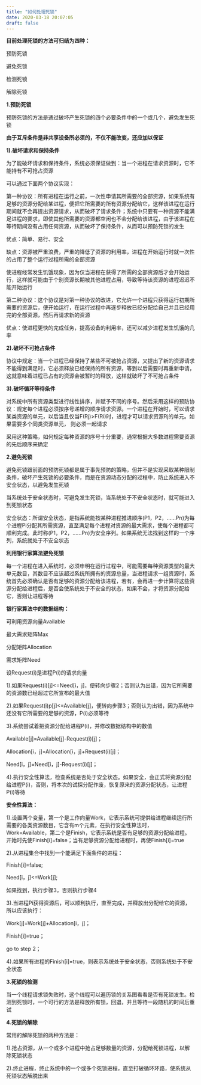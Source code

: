 ```yaml
---
title: "如何处理死锁"
date: 2020-03-18 20:07:05
draft: false
---
```

**目前处理死锁的方法可归结为四种：**

预防死锁

避免死锁

检测死锁

解除死锁

**1.预防死锁**

预防死锁的方法是通过破坏产生死锁的四个必要条件中的一个或几个，避免发生死锁

**由于互斥条件是非共享设备所必须的，不仅不能改变，还应加以保证**

**1).破坏请求和保持条件**

为了能破坏请求和保持条件，系统必须保证做到：当一个进程在请求资源时，它不能持有不可抢占资源

可以通过下面两个协议实现：

第一种协议：所有进程在运行之前，一次性申请其所需要的全部资源，如果系统有足够的资源分配给某进程，便把它所需要的所有资源分配给它，这样该进程在运行期间就不会再提出资源请求，从而破坏了请求条件；系统中只要有一种资源不能满足进程的要求，即使其他所需要的资源都空闲也不会分配给该进程，由于该进程在等待期间没有占用任何资源，从而破坏了保持条件，从而可以预防死锁的发生

优点：简单、易行、安全

缺点：资源被严重浪费，严重的降低了资源的利用率，进程在开始运行时就一次性的占用了整个运行过程所需的全部资源

使进程经常发生饥饿现象，因为仅当进程在获得了所需的全部资源后才会开始运行，这样就可能由于个别资源长期被其他进程占用，导致等待该资源的进程迟迟不能开始运行

第二种协议：这个协议是对第一种协议的改进，它允许一个进程只获得运行初期所需要的资源后，便开始运行，在运行过程中再逐步释放已经分配给自己并且已经用完的全部资源，然后再请求新的资源

优点：使进程更快的完成任务，提高设备的利用率，还可以减少进程发生饥饿的几率

**2).破坏不可抢占条件**

协议中规定：当一个进程已经保持了某些不可被抢占资源，又提出了新的资源请求不能得到满足时，它必须释放已经保持的所有资源，等到以后需要时再重新申请，这就意味着进程已占有的资源会被暂时的释放，这样就破坏了不可抢占条件

**3).破坏循环等待条件**

对系统中所有资源类型进行线性排序，并赋予不同的序号。然后采用这样的预防协议：规定每个进程必须按序号递增的顺序请求资源。一个进程在开始时，可以请求某类资源的单元，以后当且仅当F(Rj)>F(Ri)时，进程才可以请求资源Rj的单元。如果需要多个同类资源单元， 则必须一起请求

采用这种策略，如何规定每种资源的序号十分重要，通常根据大多数进程需要资源的先后顺序来确定

**2.避免死锁**

避免死锁跟前面的预防死锁都是属于事先预防的策略，但并不是实现采取某种限制条件，破坏产生死锁的必要条件，而是在资源动态分配的过程中，防止系统进入不安全状态，以避免发生死锁

当系统处于安全状态时，可避免发生死锁，当系统处于不安全状态时，就可能进入到死锁状态

安全状态：所谓安全状态，是指系统能按某种进程推进顺序(P1，P2，......Pn)为每个进程Pi分配其所需资源，直至满足每个进程对资源的最大需求，使每个进程都可顺利完成。此时称(P1，P2，......Pn)为安全序列。如果系统无法找到这样的一个序列，系统就处于不安全状态

**利用银行家算法避免死锁**

每一个进程在进入系统时，必须申明在运行过程中，可能需要每种资源类型的最大单元数目，其数目不应该超过系统所拥有的资源总量，当进程请求一组资源时，系统首先必须确认是否有足够的资源分配给该进程，若有，会再进一步计算将这些资源分配给进程后，是否会使系统处于不安全的状态，如果不会，才将资源分配给它，否则让进程等待

**银行家算法中的数据结构：**

可利用资源向量Available

最大需求矩阵Max

分配矩阵Allocation

需求矩阵Need

设Request(i)是进程P(i)的请求向量

1).如果Request(i)[j]<=Need[i，j]，便转向步骤2；否则认为出错，因为它所需要的资源数已经超过它所宣布的最大值

2).如果Request(i)p[j]<=Available[j]，便转向步骤3；否则认为出错，因为系统中还没有它所需要的足够的资源，P(i)必须等待

3).系统尝试着把资源分配给进程P(i)，并修改数据结构中的数值

Available[j]=Available[j]-Request(i)[j]；

Allocation[i，j]=Allocation[i，j]+Request(i)[j]；

Need[i，j]=Need[i，j]-Request(i)[j]；

4).执行安全性算法，检查系统是否处于安全状态。如果安全，会正式将资源分配给进程P(i)，否则，将本次的试探分配作废，恢复原来的资源分配状态，让进程P(i)等待

**安全性算法：**

1).设置两个变量，第一个是工作向量Work，它表示系统可提供给进程继续运行所需要的各类资源数目，它含有m个元素，在执行安全性算法时，Work=Available，第二个是Finish，它表示系统是否有足够的资源分配给进程。开始时先使Finish[i]=false；当有足够资源分配给进程时，再使Finish[i]=true

2).从进程集合中找到一个能满足下面条件的进程：

Finish[i]=false;

Need[i，j]<=Work[j];

如果找到，执行步骤3，否则执行步骤4

3).当进程Pi获得资源后，可以顺利执行，直至完成，并释放出分配给它的资源，所以应该执行：

Work[j]=Work[j]+Allocation[i，j]；

Finish[i]=true；

go to step 2；

4).如果所有进程的Finish[i]=true，则表示系统处于安全状态，否则系统处于不安全状态

**3.死锁的检测**

当一个线程请求锁失败时，这个线程可以遍历锁的关系图看看是否有死锁发生。检测到死锁时，一个可行的方法是释放所有锁，回退，并且等待一段随机的时间后重试

**4.死锁的解除**

常用的解除死锁的两种方法是：

1).抢占资源，从一个或多个进程中抢占足够数量的资源，分配给死锁进程，以解除死锁状态

2).终止进程，终止系统中的一个或多个死锁进程，直至打破循环环路，使系统从死锁状态解脱出来